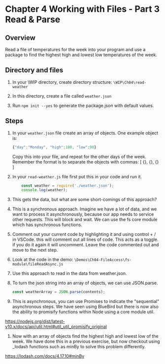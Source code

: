 # Chapter 4 Working with Files - Part 3 Read & Parse

## Overview

Read a file of temperatures for the week into your program and use a package to find the highest high and lowest low temperatures of the week.

## Directory and files

1. In your \WIP directory, create directory structure: `\WIP\Ch04\read-weather`

1. In this directory, create a file called `weather.json`

1. Run `npm init --yes` to generate the package.json with default values.

## Steps

1. In your `weather.json` file create an array of objects. One example object is:
    ```javascript
    {"day":"Monday", "high":100, "low":90}
    ```

    Copy this into your file, and repeat for the other days of the week. Remember the format is to separate the objects with commas:  [ {}, {}, {} ] 

1. In your `read-weather.js` file first put this in your code and run it. 
    
    ```javascript
        const weather = require('./weather.json');
        console.log(weather);
    ```

1. This gets the data, but what are some short-comings of this approach?

1. This is a synchronous approach.  Imagine we have a lot of data, and we want to process it asynchronously, because our app needs to service other requests. This will block and wait. We can use the fs core module which has synchronous functions.
    
1. Comment out your current code by highlighting it and using control + / in VSCode. this will comment out all lines of code. This acts as a toggle. if you do it again it will uncomment. Leave the code commented out and move to the next step.

1. Look at the code in the demo: `\Demos\Ch04-FileAccess\fs-module\fileReadAsync.js`

1. Use this approach to read in the data from weather.json.
    
1. To turn the json string into an array of objects, we can use JSON.parse.

    ```javascript
    const weatherArray = JSON.parse(contents);
    ```

1. This is asynchronous, you can use Promises to indicate the "sequential" asynchronous steps. We have seen using BlueBird but there is now also the ability to promisify functions within Node using a core module util.

https://nodejs.org/dist/latest-v10.x/docs/api/util.html#util_util_promisify_original

1. Now with an array of objects find the highest high and lowest low of the week. We have done this in a previous exercise, but now checkout using _lodash functions such as minBy to solve this problem differently.

https://lodash.com/docs/4.17.10#minBy

